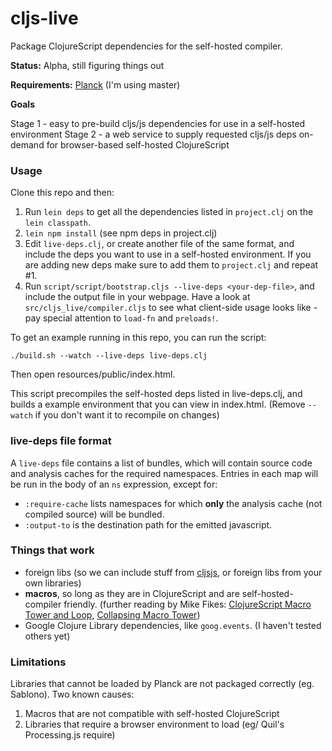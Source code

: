 # cljs-live

Package ClojureScript dependencies for the self-hosted compiler.

**Status:** Alpha, still figuring things out

**Requirements:** [Planck](planck-repl.org) (I'm using master)

**Goals**

Stage 1 - easy to pre-build cljs/js dependencies for use in a self-hosted environment
Stage 2 - a web service to supply requested cljs/js deps on-demand for browser-based self-hosted ClojureScript

### Usage

Clone this repo and then:

1. Run `lein deps` to get all the dependencies listed in `project.clj` on the `lein classpath`.
2. `lein npm install` (see npm deps in project.clj)
3. Edit `live-deps.clj`, or create another file of the same format, and include the deps you want to use in a self-hosted environment. If you are adding new deps make sure to add them to `project.clj` and repeat #1.
4. Run `script/script/bootstrap.cljs --live-deps <your-dep-file>`, and include the output file in your webpage. Have a look at `src/cljs_live/compiler.cljs` to see what client-side usage looks like - pay special attention to `load-fn` and `preloads!`.

To get an example running in this repo, you can run the script:

`./build.sh --watch --live-deps live-deps.clj`

Then open resources/public/index.html.

This script precompiles the self-hosted deps listed in live-deps.clj, and builds a example environment that you can view in index.html. (Remove `--watch` if you don't want it to recompile on changes)

### live-deps file format

A `live-deps` file contains a list of bundles, which will contain source code and analysis caches for the required namespaces. Entries in each map will be run in the body of an `ns` expression, except for:

 - `:require-cache` lists namespaces for which **only** the analysis cache (not compiled source) will be bundled.
 - `:output-to` is the destination path for the emitted javascript.

### Things that work

- foreign libs (so we can include stuff from [cljsjs](http://cljsjs.github.io/), or foreign libs from your own libraries)
- **macros**, so long as they are in ClojureScript and are self-hosted-compiler friendly. (further reading by Mike Fikes: [ClojureScript Macro Tower and Loop](http://blog.fikesfarm.com/posts/2015-12-18-clojurescript-macro-tower-and-loop.html), [Collapsing Macro Tower](http://blog.fikesfarm.com/posts/2016-03-04-collapsing-macro-tower.html))
- Google Clojure Library dependencies, like `goog.events`. (I haven't tested others yet)

### Limitations

Libraries that cannot be loaded by Planck are not packaged correctly (eg. Sablono). Two known causes:

1. Macros that are not compatible with self-hosted ClojureScript
2. Libraries that require a browser environment to load (eg/ Quil's Processing.js require)
